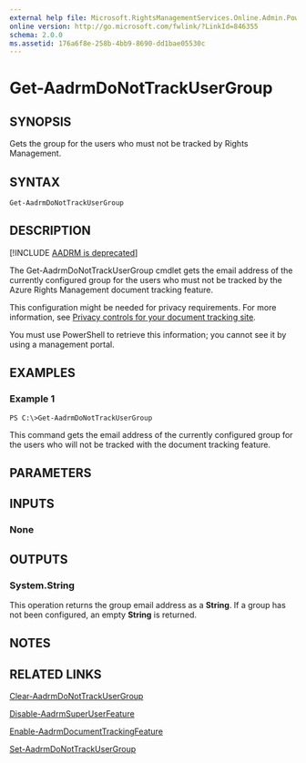 ```yaml
---
external help file: Microsoft.RightsManagementServices.Online.Admin.PowerShell.dll-Help.xml
online version: http://go.microsoft.com/fwlink/?LinkId=846355
schema: 2.0.0
ms.assetid: 176a6f8e-258b-4bb9-8690-dd1bae05530c
---
```


# Get-AadrmDoNotTrackUserGroup

## SYNOPSIS
Gets the group for the users who must not be tracked by Rights Management.

## SYNTAX

```
Get-AadrmDoNotTrackUserGroup
```

## DESCRIPTION
[!INCLUDE [AADRM is deprecated](../includes/aadrm-deprecated.md)]

The Get-AadrmDoNotTrackUserGroup cmdlet gets the email address of the currently configured group for the users who must not be tracked by the Azure Rights Management document tracking feature. 

This configuration might be needed for privacy requirements. For more information, see [Privacy controls for your document tracking site](https://docs.microsoft.com/information-protection/rms-client/client-admin-guide-document-tracking#privacy-controls-for-your-document-tracking-site).

You must use PowerShell to retrieve this information; you cannot see it by using a management portal. 

## EXAMPLES

### Example 1
```
PS C:\>Get-AadrmDoNotTrackUserGroup
```

This command gets the email address of the currently configured group for the users who will not be tracked with the document tracking feature.

## PARAMETERS

## INPUTS

### None


## OUTPUTS

### System.String
This operation returns the group email address as a **String**. If a group has not been configured, an empty **String** is returned.

## NOTES

## RELATED LINKS

[Clear-AadrmDoNotTrackUserGroup](./Clear-AadrmDoNotTrackUserGroup.md)

[Disable-AadrmSuperUserFeature](./Disable-AadrmSuperUserFeature.md)

[Enable-AadrmDocumentTrackingFeature](./Enable-AadrmDocumentTrackingFeature.md)

[Set-AadrmDoNotTrackUserGroup](./Set-AadrmDoNotTrackUserGroup.md)
